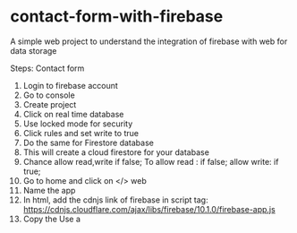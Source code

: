 # contact-form-with-firebase
A simple web project to understand the integration of firebase with web for data storage

Steps:
Contact form

1.	Login to firebase account
2.	Go to console
3.	Create project
4.	Click on real time database
5.	Use locked mode for security
6.	Click rules and set write to true
7.	Do the same for Firestore database
8.	This will create a cloud firestore for your database
9.	Chance allow read,write if false; 
To
allow read : if false;
allow write: if true;
10.	Go to home and click on </> web
11.	Name the app
12.	In html, add the cdnjs link of firebase in script tag:
https://cdnjs.cloudflare.com/ajax/libs/firebase/10.1.0/firebase-app.js
13.	Copy the Use a <script> tag part
14.	Paste firebase config part in mail.js
15.	Initialize app by :
firebase.initializeApp(firebaseConfig);
16.	Reference your database:
var contactFormDB = firebase.database().ref(‘contactForm’)
17.	Add event listener to your form:
document.getElementById("contactForm").addEventListener("submit", submitForm);
18.	Implement the submitForm callback function:
function submitForm(e) {
  e.preventDefault();

  var name = getElementVal("name");
  var emailid = getElementVal("emailid");
  var msgContent = getElementVal("msgContent");

  saveMessages(name, emailid, msgContent);
  //   enable alert
  document.querySelector(".alert").style.display = "block";
  //   remove the alert
  setTimeout(() => {
    document.querySelector(".alert").style.display = "none";
  }, 3000);
  //   reset the form
  document.getElementById("contactForm").reset();
}

19.	Define the saveMessages function that will save the data to the firebase:
const saveMessages = (name, emailid, msgContent) => {
  var newContactForm = contactFormDB.push();

  newContactForm.set({
    name: name,
    emailid: emailid,
    msgContent: msgContent,
  });
};

20.	Define the getElementVal function used earlier:
const getElementVal = (id) => {
  return document.getElementById(id).value;
};



https://github.com/igk1710/contact-form-with-firebase/assets/140341197/415c0b38-95c9-439f-8469-e2d687e4a535

